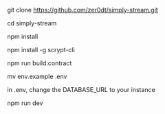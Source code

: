 git clone https://github.com/zer0dt/simply-stream.git

cd simply-stream

npm install

npm install -g scrypt-cli

npm run build:contract

mv env.example .env 

in .env, change the DATABASE_URL to your instance

npm run dev

